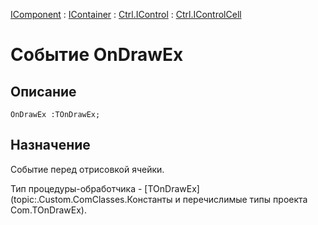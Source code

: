 ﻿---
Link: .Ctrl.IControlCell.@OnDrawEx
---

[IComponent](topic:Com.Custom.ComClasses.IComponent.Default) :
[IContainer](topic:Com.Custom.ComClasses.IContainer.Default) :
[Ctrl.IControl](topic:Com.Custom.ComClasses.Ctrl.IControl.Default) :
[Ctrl.IControlCell](Default)

# Событие OnDrawEx

## Описание

    OnDrawEx :TOnDrawEx;

## Назначение

Событие перед отрисовкой ячейки.

Тип процедуры-обработчика -
[TOnDrawEx](topic:.Custom.ComClasses.Константы и перечислимые типы проекта Com.TOnDrawEx).